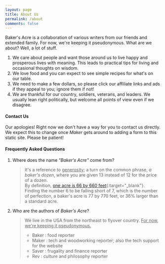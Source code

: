 ```yaml
---
layout: page
title: About Us
permalink: /about
comments: false
---
```


Baker's Acre is a collaboration of various writers from our friends and extended family. For now, we're keeping it pseudonymous. What are we about? Well, a lot of stuff.

1. We care about people and want those around us to live happy and prosperous lives with meaning. This leads to practical tips for living and occasional thoughts on wisdom.
1. We love food and you can expect to see simple recipes for what's on our table.
1. We need to make a few dollars, so please click our affiliate links and ads if they appeal to you; ignore them if not!
1. We are thankful for our country, soldiers, veterans, and leaders. We usually lean right politically, but welcome all points of view even if we disagree.

#### Contact Us

Our apologies! Right now we don't have a way for you to contact us directly. We expect this to change once *Maker* gets around to adding a form to this static site. Please be patient!

#### Frequently Asked Questions

1. Where does the name *"Baker's Acre"* come from?

	> It's a reference to <u>generosity</u>; a turn on the common phrase, *a baker's dozen*, where you are given 13 instead of 12 for the price of a dozen.  
	> By definition, [one acre is 66 by 660 feet][1]{:target="_blank"}. Finding the number 6 to be falling short of 7, which is the number of perfection, a baker's acre is 77 by 770 feet, or 36% larger than a standard acre.

1. Who are the authors of *Baker's Acre*?

	> We live in the USA from the northeast to flyover country. <u>For now, we're keeping it pseudonymous.</u>
	> * Baker : food reporter
	> * Maker : tech and woodworking reporter; also the tech support for the website
	> * Saver : frugality and finance reporter
	> * Rev : culture and philosophy reporter

[1]: https://en.wikipedia.org/wiki/Acre
